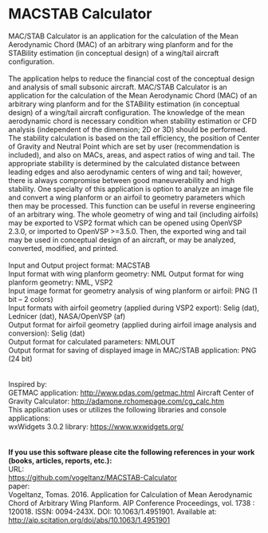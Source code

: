 # MACSTAB Calculator
MAC/STAB Calculator is an application for the calculation of the Mean Aerodynamic Chord (MAC) of an arbitrary wing planform and for the STABility estimation (in conceptual design) of a wing/tail aircraft configuration.
<BR>
<BR>
The application helps to reduce the financial cost of the conceptual design and analysis of small subsonic aircraft. MAC/STAB Calculator is an application for the calculation of the Mean Aerodynamic Chord (MAC) of an arbitrary wing planform and for the STABility estimation (in conceptual design) of a wing/tail aircraft configuration. The knowledge of the mean aerodynamic chord is necessary condition when stability estimation or CFD analysis (independent of the dimension; 2D or 3D) should be performed. The stability calculation is based on the tail efficiency, the position of Center of Gravity and Neutral Point which are set by user (recommendation is included), and also on MACs, areas, and aspect ratios of wing and tail. The appropriate stability is determined by the calculated distance between leading edges and also aerodynamic centers of wing and tail; however, there is always compromise between good maneuverability and high stability. One specialty of this application is option to analyze an image file and convert a wing planform or an airfoil to geometry parameters which then may be processed. This function can be useful in reverse engineering of an arbitrary wing. The whole geometry of wing and tail (including airfoils) may be exported to VSP2 format which can be opened using OpenVSP 2.3.0, or imported to OpenVSP >=3.5.0. Then, the exported wing and tail may be used in conceptual design of an aircraft, or may be analyzed, converted, modified, and printed.
<BR>
<BR>
Input and Output project format: MACSTAB
<BR>
Input format with wing planform geometry: NML Output format for wing planform geometry: NML, VSP2
<BR>
Input image format for geometry analysis of wing planform or airfoil: PNG (1 bit – 2 colors)
<BR>
Input formats with airfoil geometry (applied during VSP2 export): Selig (dat), Lednicer (dat), NASA/OpenVSP (af)
<BR>
Output format for airfoil geometry (applied during airfoil image analysis and conversion): Selig (dat)
<BR>
Output format for calculated parameters: NMLOUT
<BR>
Output format for saving of displayed image in MAC/STAB application: PNG (24 bit)
<BR>
<BR>
<BR>
Inspired by:
<BR>
    GETMAC application: http://www.pdas.com/getmac.html
    Aircraft Center of Gravity Calculator: http://adamone.rchomepage.com/cg_calc.htm
<BR>
This application uses or utilizes the following libraries and console applications:
<BR>
    wxWidgets 3.0.2 library: https://www.wxwidgets.org/
<BR>
<BR>
<BR>
<b>If you use this software please cite the following references in your work (books, articles, reports, etc.):</b>
<BR>
URL:<BR>
https://github.com/vogeltanz/MACSTAB-Calculator
<BR>
paper:<BR>
Vogeltanz, Tomas. 2016. Application for Calculation of Mean Aerodynamic Chord of Arbitrary Wing Planform. AIP Conference Proceedings, vol. 1738 : 120018. ISSN: 0094-243X. DOI: 10.1063/1.4951901. Available at: http://aip.scitation.org/doi/abs/10.1063/1.4951901
